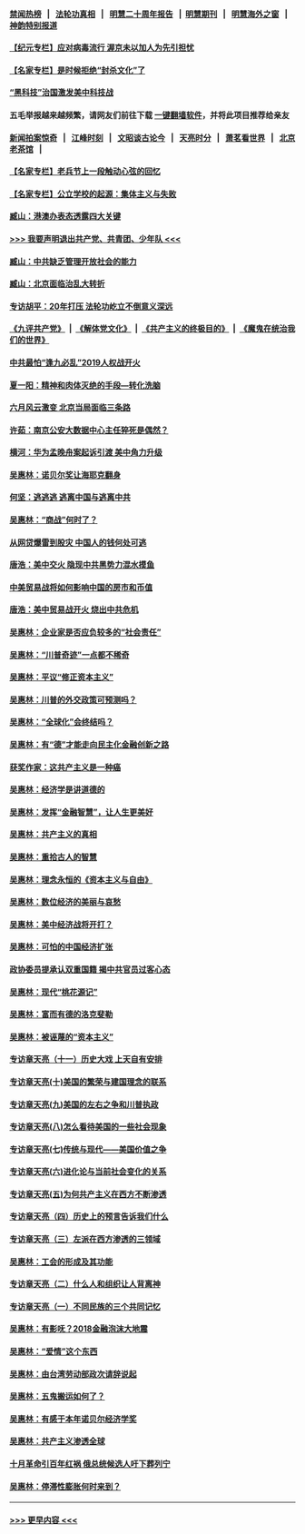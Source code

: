 #### [禁闻热榜](热点新闻.md?=0)  &nbsp;&nbsp;|&nbsp;&nbsp; [法轮功真相](https://github.com/gfw-breaker/truth/blob/master/README.md?=0) &nbsp;&nbsp;|&nbsp;&nbsp; [明慧二十周年报告](https://github.com/gfw-breaker/mh-reports/blob/master/README.md?=0) &nbsp;&nbsp;|&nbsp;&nbsp;[明慧期刊](https://github.com/gfw-breaker/mh-qikan) &nbsp;&nbsp;|&nbsp;&nbsp; [明慧海外之窗](https://github.com/gfw-breaker/mh-news/blob/master/README.md?=0) &nbsp;&nbsp;|&nbsp;&nbsp; [神韵特别报道](https://github.com/gfw-breaker/mh-news/blob/master/shenyun.md?=0)
#### [【纪元专栏】应对病毒流行 渥京未以加人为先引担忧](../pages/nsc423/n11875714.md?t=03110603) 
#### [【名家专栏】是时候拒绝“封杀文化”了](../pages/nsc423/n11814093.md?t=03110603) 
#### [“黑科技”治国激发美中科技战](../pages/nsc423/n11638056.md?t=03110603) 
#### 五毛举报越来越频繁，请网友们前往下载 [一键翻墙软件](https://github.com/gfw-breaker/ssr-accounts)，并将此项目推荐给亲友
#### [新闻拍案惊奇](https://github.com/gfw-breaker/banned-news/blob/master/pages/link4.md) &nbsp;&nbsp;|&nbsp;&nbsp; [江峰时刻](https://github.com/gfw-breaker/banned-news/blob/master/pages/link4.md) &nbsp;&nbsp;|&nbsp;&nbsp; [文昭谈古论今](https://github.com/gfw-breaker/banned-news/blob/master/pages/link4.md) &nbsp;&nbsp;|&nbsp;&nbsp; [天亮时分](https://github.com/gfw-breaker/banned-news/blob/master/pages/link4.md) &nbsp;&nbsp;|&nbsp;&nbsp; [萧茗看世界](https://github.com/gfw-breaker/banned-news/blob/master/pages/link4.md) &nbsp;&nbsp;|&nbsp;&nbsp; [北京老茶馆](https://github.com/gfw-breaker/banned-news/blob/master/pages/link4.md) &nbsp;&nbsp;|&nbsp;&nbsp; 
#### [【名家专栏】老兵节上一段触动心弦的回忆](../pages/nsc423/n11646016.md?t=03110603) 
#### [【名家专栏】公立学校的起源：集体主义与失败](../pages/nsc423/n11601833.md?t=03110603) 
#### [臧山：港澳办表态透露四大关键](../pages/nsc423/n11421628.md?t=03110603) 
#### [>>> 我要声明退出共产党、共青团、少年队 <<<](https://github.com/begood0513/goodnews/blob/master/quit/letter.md) 
#### [臧山：中共缺乏管理开放社会的能力](../pages/nsc423/n11407457.md?t=03110603) 
#### [臧山：北京面临治乱大转折](../pages/nsc423/n11406895.md?t=03110603) 
#### [专访胡平：20年打压 法轮功屹立不倒意义深远](../pages/nsc423/n11398800.md?t=03110603) 
#### [《九评共产党》](https://github.com/begood0513/9ping.md/blob/master/README.md) &nbsp;|&nbsp; [《解体党文化》](../../../../jtdwh.md/blob/master/README.md)  &nbsp;|&nbsp; [《共产主义的终极目的》](../../../../gczydzjmd.md/blob/master/README.md) &nbsp;|&nbsp; [《魔鬼在统治我们的世界》](../../../../mgztzwmdsj.md/blob/master/README.md) 
#### [中共最怕“逢九必乱”2019人权战开火](../pages/nsc423/n11385248.md?t=03110603) 
#### [夏一阳：精神和肉体灭绝的手段—转化洗脑](../pages/nsc423/n11368250.md?t=03110603) 
#### [六月风云激变 北京当局面临三条路](../pages/nsc423/n11313668.md?t=03110603) 
#### [许茹：南京公安大数据中心主任猝死是偶然？](../pages/nsc423/n11064744.md?t=03110603) 
#### [横河：华为孟晚舟案起诉引渡 美中角力升级](../pages/nsc423/n11027230.md?t=03110603) 
#### [吴惠林：诺贝尔奖让海耶克翻身](../pages/nsc423/n10890049.md?t=03110603) 
#### [何坚：逃逃逃 逃离中国与逃离中共](../pages/nsc423/n10592891.md?t=03110603) 
#### [吴惠林：“商战”何时了？](../pages/nsc423/n10573558.md?t=03110603) 
#### [从网贷爆雷到股灾 中国人的钱何处可逃](../pages/nsc423/n10572800.md?t=03110603) 
#### [唐浩：美中交火 隐现中共黑势力混水摸鱼](../pages/nsc423/n10544040.md?t=03110603) 
#### [中美贸易战将如何影响中国的房市和币值](../pages/nsc423/n10543697.md?t=03110603) 
#### [唐浩：美中贸易战开火 烧出中共危机](../pages/nsc423/n10540126.md?t=03110603) 
#### [吴惠林：企业家是否应负较多的“社会责任”](../pages/nsc423/n10535022.md?t=03110603) 
#### [吴惠林：“川普奇迹”一点都不稀奇](../pages/nsc423/n10512808.md?t=03110603) 
#### [吴惠林：平议“修正资本主义”](../pages/nsc423/n10495724.md?t=03110603) 
#### [吴惠林：川普的外交政策可预测吗？](../pages/nsc423/n10462387.md?t=03110603) 
#### [吴惠林：“全球化”会终结吗？](../pages/nsc423/n10452838.md?t=03110603) 
#### [吴惠林：有“德”才能走向民主化金融创新之路](../pages/nsc423/n10432292.md?t=03110603) 
#### [获奖作家：这共产主义是一种癌](../pages/nsc423/n10431541.md?t=03110603) 
#### [吴惠林：经济学是讲道德的](../pages/nsc423/n10398014.md?t=03110603) 
#### [吴惠林：发挥“金融智慧”，让人生更美好](../pages/nsc423/n10375019.md?t=03110603) 
#### [吴惠林：共产主义的真相](../pages/nsc423/n10351394.md?t=03110603) 
#### [吴惠林：重拾古人的智慧](../pages/nsc423/n10337691.md?t=03110603) 
#### [吴惠林：理念永恒的《资本主义与自由》](../pages/nsc423/n10316274.md?t=03110603) 
#### [吴惠林：数位经济的美丽与哀愁](../pages/nsc423/n10292946.md?t=03110603) 
#### [吴惠林：美中经济战将开打？](../pages/nsc423/n10258825.md?t=03110603) 
#### [吴惠林：可怕的中国经济扩张](../pages/nsc423/n10219147.md?t=03110603) 
#### [政协委员提承认双重国籍 揭中共官员过客心态](../pages/nsc423/n10208809.md?t=03110603) 
#### [吴惠林：现代“桃花源记”](../pages/nsc423/n10185234.md?t=03110603) 
#### [吴惠林：富而有德的洛克斐勒](../pages/nsc423/n10142264.md?t=03110603) 
#### [吴惠林：被诬蔑的“资本主义”](../pages/nsc423/n10124816.md?t=03110603) 
#### [专访章天亮（十一）历史大戏 上天自有安排](../pages/nsc423/n10094905.md?t=03110603) 
#### [专访章天亮(十)美国的繁荣与建国理念的联系](../pages/nsc423/n10094899.md?t=03110603) 
#### [专访章天亮(九)美国的左右之争和川普执政](../pages/nsc423/n10094889.md?t=03110603) 
#### [专访章天亮(八)怎么看待美国的一些社会现象](../pages/nsc423/n10094857.md?t=03110603) 
#### [专访章天亮(七)传统与现代——美国价值之争](../pages/nsc423/n10093140.md?t=03110603) 
#### [专访章天亮(六)进化论与当前社会变化的关系](../pages/nsc423/n10092036.md?t=03110603) 
#### [专访章天亮(五)为何共产主义在西方不断渗透](../pages/nsc423/n10083620.md?t=03110603) 
#### [专访章天亮（四）历史上的预言告诉我们什么](../pages/nsc423/n10083606.md?t=03110603) 
#### [专访章天亮（三）左派在西方渗透的三领域](../pages/nsc423/n10081115.md?t=03110603) 
#### [吴惠林：工会的形成及其功能](../pages/nsc423/n10080633.md?t=03110603) 
#### [专访章天亮（二）什么人和组织让人背离神](../pages/nsc423/n10076637.md?t=03110603) 
#### [专访章天亮（一）不同民族的三个共同记忆](../pages/nsc423/n10074188.md?t=03110603) 
#### [吴惠林：有影呒？2018金融泡沫大地震](../pages/nsc423/n10040534.md?t=03110603) 
#### [吴惠林：“爱情”这个东西](../pages/nsc423/n10019423.md?t=03110603) 
#### [吴惠林：由台湾劳动部政次请辞说起](../pages/nsc423/n9979679.md?t=03110603) 
#### [吴惠林：五鬼搬运如何了？](../pages/nsc423/n9925338.md?t=03110603) 
#### [吴惠林：有感于本年诺贝尔经济学奖](../pages/nsc423/n9871883.md?t=03110603) 
#### [吴惠林：共产主义渗透全球](../pages/nsc423/n9812748.md?t=03110603) 
#### [十月革命引百年红祸 俄总统候选人吁下葬列宁](../pages/nsc423/n9810182.md?t=03110603) 
#### [吴惠林：停滞性膨胀何时来到？](../pages/nsc423/n9764136.md?t=03110603) 

----
#### [ >>> 更早内容 <<< ](../indexes/nsc423-earlier.md)
